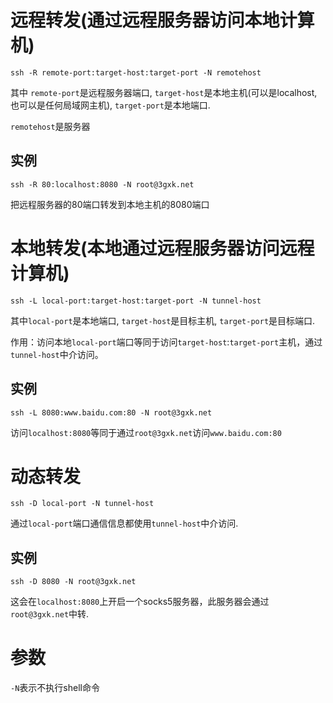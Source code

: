 # 远程转发(通过远程服务器访问本地计算机)

`ssh -R remote-port:target-host:target-port -N remotehost`

其中 `remote-port`是远程服务器端口, `target-host`是本地主机(可以是localhost,也可以是任何局域网主机), `target-port`是本地端口.

`remotehost`是服务器

## 实例

`ssh -R 80:localhost:8080 -N root@3gxk.net`

把远程服务器的80端口转发到本地主机的8080端口


# 本地转发(本地通过远程服务器访问远程计算机)

`ssh -L local-port:target-host:target-port -N tunnel-host`

其中`local-port`是本地端口, `target-host`是目标主机, `target-port`是目标端口.

作用：访问本地`local-port`端口等同于访问`target-host`:`target-port`主机，通过`tunnel-host`中介访问。

## 实例

`ssh -L 8080:www.baidu.com:80 -N root@3gxk.net`

访问`localhost:8080`等同于通过`root@3gxk.net`访问`www.baidu.com:80`


# 动态转发

`ssh -D local-port -N tunnel-host`

通过`local-port`端口通信信息都使用`tunnel-host`中介访问.

## 实例

`ssh -D 8080 -N root@3gxk.net`

这会在`localhost:8080`上开启一个socks5服务器，此服务器会通过`root@3gxk.net`中转.

# 参数

`-N`表示不执行shell命令